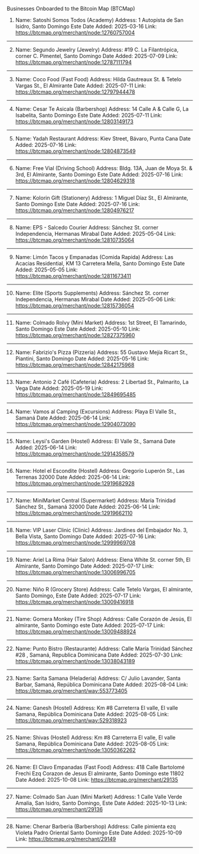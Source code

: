 Businesses Onboarded to the Bitcoin Map (BTCMap)

1. Name: Satoshi Somos Todos (Academy)
Address: 1 Autopista de San Isidro, Santo Domingo Este
Date Added: 2025-03-16
Link: https://btcmap.org/merchant/node:12760757004
*************

2. Name: Segundo Jewelry (Jewelry)
Address: #19 C. La Filantrópica, corner C. Pimentel, Santo Domingo
Date Added: 2025-07-09
Link: https://btcmap.org/merchant/node:12787111794
*************

3. Name: Coco Food (Fast Food)
Address: Hilda Gautreaux St. & Tetelo Vargas St., El Almirante
Date Added: 2025-07-11
Link: https://btcmap.org/merchant/node:12797944478
*************

4. Name: Cesar Te Asicala (Barbershop)
Address: 14 Calle A & Calle G, La Isabelita, Santo Domingo Este
Date Added: 2025-07-11
Link: https://btcmap.org/merchant/node:12803149173
*************

5. Name: Yadah Restaurant
Address: Kiev Street, Bávaro, Punta Cana
Date Added: 2025-07-16
Link: https://btcmap.org/merchant/node:12804873549
*************

6. Name: Free Vial (Driving School)
Address: Bldg. 13A, Juan de Moya St. & 3rd, El Almirante, Santo Domingo Este
Date Added: 2025-07-16
Link: https://btcmap.org/merchant/node:12804629318
*************

7. Name: Kolorin Gift (Stationery)
Address: 1 Miguel Díaz St., El Almirante, Santo Domingo Este
Date Added: 2025-07-16
Link: https://btcmap.org/merchant/node:12804976217
*************

8. Name: EPS - Salcedo Courier
Address: Sánchez St. corner Independencia, Hermanas Mirabal
Date Added: 2025-05-04
Link: https://btcmap.org/merchant/node:12810735064
*************

9. Name: Limón Tacos y Empanadas (Comida Rapida)
Address: Las Acacias Residential, KM 13 Carretera Mella, Santo Domingo Este
Date Added: 2025-05-05
Link: https://btcmap.org/merchant/node:12811673411
*************

10. Name: Elite (Sports Supplements)
Address: Sánchez St. corner Independencia, Hermanas Mirabal
Date Added: 2025-05-06
Link: https://btcmap.org/merchant/node:12815736054
*************

11. Name: Colmado Rolvy (Mini Market)
Address: 1st Street, El Tamarindo, Santo Domingo Este
Date Added: 2025-05-10
Link: https://btcmap.org/merchant/node:12827375960
*************

12. Name: Fabrizio's Pizza (Pizzeria)
Address: 55 Gustavo Mejía Ricart St., Piantini, Santo Domingo
Date Added: 2025-05-16
Link: https://btcmap.org/merchant/node:12842175968
*************

13. Name: Antonio 2 Café (Cafeteria)
Address: 2 Libertad St., Palmarito, La Vega
Date Added: 2025-05-19
Link: https://btcmap.org/merchant/node:12849695485
*************

14. Name: Vamos al Camping (Excursions)
Address: Playa El Valle St., Samaná
Date Added: 2025-06-14
Link: https://btcmap.org/merchant/node:12904073090
*************

15. Name: Leysi's Garden (Hostel)
Address: El Valle St., Samaná
Date Added: 2025-06-14
Link: https://btcmap.org/merchant/node:12914358579
*************

16. Name: Hotel el Escondite (Hostel)
Address: Gregorio Luperón St., Las Terrenas 32000
Date Added: 2025-06-14
Link: https://btcmap.org/merchant/node:12919682928
*************

17. Name: MiniMarket Central (Supermarket)
Address: María Trinidad Sánchez St., Samaná 32000
Date Added: 2025-06-14
Link: https://btcmap.org/merchant/node:12919662110
*************

18. Name: VIP Laser Clinic (Clinic)
Address: Jardines del Embajador No. 3, Bella Vista, Santo Domingo
Date Added: 2025-07-16
Link: https://btcmap.org/merchant/node:12999969708
*************

19. Name: Ariel La Rima (Hair Salon)
Address: Elena White St. corner 5th, El Almirante, Santo Domingo
Date Added: 2025-07-17
Link: https://btcmap.org/merchant/node:13006996705
*************

20. Name: Niño R (Grocery Store)
Address: Calle Tetelo Vargas, El almirante, Santo Domingo, Este
Date Added: 2025-07-17
Link: https://btcmap.org/merchant/node:13009416918
*************

21. Name: Gomera Monkey  (Tire Shop)
Address: Calle Corazón de Jesús, El almirante, Santo Domingo este
Date Added: 2025-07-17
Link: https://btcmap.org/merchant/node:13009488924
*************

22. Name: Punto Bistro  (Restaurante)
Address: Calle María Trinidad Sánchez #28 , Samaná, Republica Dominicana
Date Added: 2025-07-30
Link: https://btcmap.org/merchant/node:13038043189
*************

23. Name: Sarita Samana  (Heladeria)
Address: C/ Julio Lavander, Santa Barbar, Samaná, República Dominicana
Date Added: 2025-08-04
Link: https://btcmap.org/merchant/way:553773405
*************

24. Name: Ganesh  (Hostel)
Address: Km #8 Carreterra El valle, El valle Samana, República Dominicana
Date Added: 2025-08-05
Link: https://btcmap.org/merchant/way:529318923
*************

25. Name: Shivas  (Hostel)
Address: Km #8 Carreterra El valle, El valle Samana, República Dominicana
Date Added: 2025-08-05
Link: https://btcmap.org/merchant/node:13050362262
*************

26. Name: El Clavo Empanadas (Fast Food)
Address: 418 Calle Bartolomé Frechi Ezq Corazon de Jesus El almirante, Santo Domingo este 11802
Date Added: 2025-10-08
Link: https://btcmap.org/merchant/29135
*************

27. Name: Colmado San Juan (Mini Market)
Address: 1 Calle Valle Verde Amalia, San Isidro, Santo Domingo, Este
Date Added: 2025-10-13
Link: https://btcmap.org/merchant/29136
*************

28. Name: Chenar Barberia (Barbershop)
Address: Calle pimienta ezq Violeta Padro Oriental Santo Domingo Este
Date Added: 2025-10-09
Link: https://btcmap.org/merchant/29149
*************







